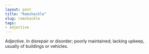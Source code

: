 ```yaml
---
layout: post
title: "Ramshackle"
slug: ramshackle
tags:
- adjective
---
```


Adjective. In disrepair or disorder; poorly maintained; lacking upkeep, usually of buildings or vehicles.
